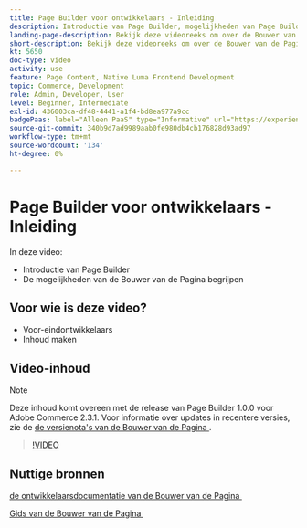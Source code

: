 ```yaml
---
title: Page Builder voor ontwikkelaars - Inleiding
description: Introductie van Page Builder, mogelijkheden van Page Builder begrijpen
landing-page-description: Bekijk deze videoreeks om over de Bouwer van de Pagina te leren en hoe u het kunt uitbreiden om optimale  [!DNL Commerce]  storefront ervaringen tot stand te brengen.
short-description: Bekijk deze videoreeks om over de Bouwer van de Pagina te leren en hoe u het kunt uitbreiden om optimale  [!DNL Commerce]  storefront ervaringen tot stand te brengen.
kt: 5650
doc-type: video
activity: use
feature: Page Content, Native Luma Frontend Development
topic: Commerce, Development
role: Admin, Developer, User
level: Beginner, Intermediate
exl-id: 436003ca-df48-4441-a1f4-bd8ea977a9cc
badgePaas: label="Alleen PaaS" type="Informative" url="https://experienceleague.adobe.com/nl/docs/commerce/user-guides/product-solutions" tooltip="Is alleen van toepassing op Adobe Commerce op Cloud-projecten (door Adobe beheerde PaaS-infrastructuur) en op projecten in het veld."
source-git-commit: 340b9d7ad9989aab0fe980db4cb176828d93ad97
workflow-type: tm+mt
source-wordcount: '134'
ht-degree: 0%

---
```


# Page Builder voor ontwikkelaars - Inleiding

In deze video:

- Introductie van Page Builder
- De mogelijkheden van de Bouwer van de Pagina begrijpen

## Voor wie is deze video?

- Voor-eindontwikkelaars
- Inhoud maken

## Video-inhoud

>[!NOTE]
>
>Deze inhoud komt overeen met de release van Page Builder 1.0.0 voor Adobe Commerce 2.3.1. Voor informatie over updates in recentere versies, zie de [&#x200B; de versienota&#39;s van de Bouwer van de Pagina &#x200B;](https://experienceleague.adobe.com/docs/commerce-admin/page-builder/release-notes.html?lang=nl-NL).

>[!VIDEO](https://video.tv.adobe.com/v/3430890?quality=12&learn=on&captions=dut)

## Nuttige bronnen

[&#x200B; de ontwikkelaarsdocumentatie van de Bouwer van de Pagina &#x200B;](https://developer.adobe.com/commerce/frontend-core/page-builder/)

[&#x200B; Gids van de Bouwer van de Pagina &#x200B;](https://experienceleague.adobe.com/docs/commerce-admin/page-builder/introduction.html?lang=nl-NL)
